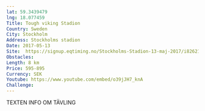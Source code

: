 ```yaml
---
lat: 59.3439479
lng: 18.077459
Title: Tough viking Stadion
Country: Sweden
City: Stockholm
Address: Stockholms stadion
Date: 2017-05-13
Site:  https://signup.eqtiming.no/Stockholms-Stadion-13-maj-2017/i826214?Event=TV_Sverige
Obstacles: 
Length: 8 km
Price: 595-895
Currency: SEK
Youtube: https://www.youtube.com/embed/o39jJH7_knA
Challenge: 
---
```


TEXTEN INFO OM TÄVLING
